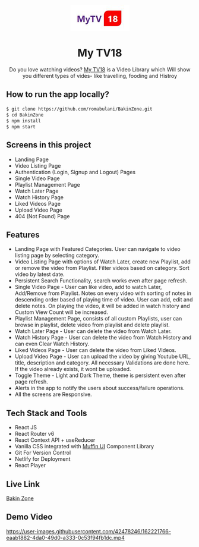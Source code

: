 <div align="center">
 
![Logo](/src/assets/images/logo.jpg)

  <h1>My TV18</h1>
    <p>Do you love watching videos? <a href="https://bakinzone.netlify.app/">My TV18</a> is a Video Library which Will show you different types of vides- like travelling, fooding and Histroy</p>
 </div>

## How to run the app locally?

```
$ git clone https://github.com/romabulani/BakinZone.git
$ cd BakinZone
$ npm install
$ npm start
```

## Screens in this project

- Landing Page
- Video Listing Page
- Authentication (Login, Signup and Logout) Pages
- Single Video Page
- Playlist Management Page
- Watch Later Page
- Watch History Page
- Liked Videos Page
- Upload Video Page
- 404 (Not Found) Page

## Features

- Landing Page with Featured Categories. User can navigate to video listing page by selecting category.
- Video Listing Page with options of Watch Later, create new Playlist, add or remove the video from Playlist. Filter videos based on category. Sort video by latest date.
- Persistent Search Functionality, search works even after page refresh.
- Single Video Page - User can like video, add to watch Later, Add/Remove from Playlist. Notes on every video with sorting of notes in descending order based of playing time of video. User can add, edit and delete notes. On playing the video, it will be added in watch history and Custom View Count will be increased.
- Playlist Management Page, consists of all custom Playlists, user can browse in playlist, delete video from playlist and delete playlist.
- Watch Later Page - User can delete the video from Watch Later.
- Watch History Page - User can delete the video from Watch History and can even Clear Watch History.
- Liked Videos Page - User can delete the video from Liked Videos.
- Upload Video Page - User can upload the video by giving Youtube URL, title, description and category. All necessary Validations are done here. If the video already exists, it wont be uploaded.
- Toggle Theme - Light and Dark Theme, theme is persistent even after page refresh.
- Alerts in the app to notify the users about success/failure operations.
- All the screens are Responsive.

## Tech Stack and Tools

- React JS
- React Router v6
- React Context API + useReducer
- Vanilla CSS integrated with [Muffin UI](https://muffinui.netlify.app/) Component Library
- Git For Version Control
- Netlify for Deployment
- React Player

## Live Link

[Bakin Zone](https://bakinzone.netlify.app/)

## Demo Video

https://user-images.githubusercontent.com/42478246/162221766-eaab1882-4da0-49d0-a333-0c53f94fb1dc.mp4
